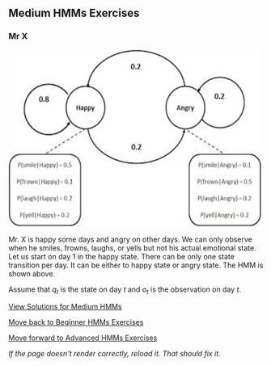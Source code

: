 ## Medium HMMs Exercises

### Mr X

<img src="https://github.com/UMdecisionsupport/DecisionSupport2023/blob/main/images/mrx.jpg" width="500" height="350">

Mr. X is happy some days and angry on other days. We can only observe when he smiles, frowns, laughs, or yells but not his actual emotional state. Let us start on day 1 in the happy state. There can be only one state transition per day. It can be either to happy state or angry state. The HMM is shown above.

Assume that $q_t$ is the state on day $t$ and $o_t$ is the observation on day $t$.

[View Solutions for Medium HMMs](https://github.com/UMdecisionsupport/DecisionSupport2023/blob/main/HMMs/Solutions/Medium_Solutions.md)

[Move back to Beginner HMMs Exercises](https://github.com/UMdecisionsupport/DecisionSupport2023/blob/main/HMMs/Beginner.md)

[Move forward to Advanced HMMs Exercises](https://github.com/UMdecisionsupport/DecisionSupport2023/blob/main/HMMs/Advanced.md)

*If the page doesn't render correctly, reload it. That should fix it.*
